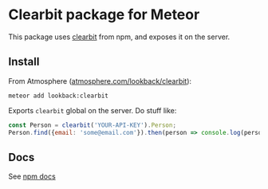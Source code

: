 # Clearbit package for Meteor

This package uses [clearbit](https://www.npmjs.com/package/clearbit) from npm, and exposes it on the server.

## Install

From Atmosphere ([atmosphere.com/lookback/clearbit](https://atmospherejs.com/lookback/clearbit)):

```
meteor add lookback:clearbit
```

Exports `clearbit` global on the server. Do stuff like:

```js
const Person = clearbit('YOUR-API-KEY').Person;
Person.find({email: 'some@email.com'}).then(person => console.log(person));
```

## Docs

See [npm docs](https://www.npmjs.com/package/clearbit)
